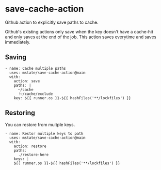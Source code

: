 # save-cache-action
Github action to explicitly save paths to cache. 

Github's existing actions only save when the key doesn't have a cache-hit and only saves at the end of the job.  This action saves everytime and saves immediately.

## Saving
```
- name: Cache multiple paths
  uses: mstate/save-cache-action@main
  with:
    action: save
    paths: |
      ~/cache
      !~/cache/exclude
    key: ${{ runner.os }}-${{ hashFiles('**/lockfiles') }}
```

## Restoring

You can restore from multple keys.
```
- name: Restor multiple keys to path
  uses: mstate/save-cache-action@main
  with:
    action: restore
    paths:
      ./restore-here
    keys: |
    ${{ runner.os }}-${{ hashFiles('**/lockfiles') }}
```
